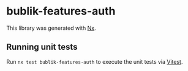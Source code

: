 [SPDX-License-Identifier: Apache-2.0]::
[SPDX-FileCopyrightText: 2021-2023 OKTET Labs Ltd.]::

# bublik-features-auth

This library was generated with [Nx](https://nx.dev).

## Running unit tests

Run `nx test bublik-features-auth` to execute the unit tests via [Vitest](https://vitest.dev/).
